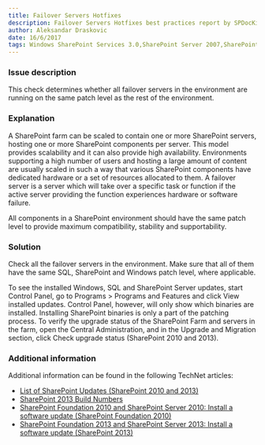 ```yaml
---
title: Failover Servers Hotfixes
description: Failover Servers Hotfixes best practices report by SPDocKit determines whether all failover servers in the environment are running on the same patch level as the rest of the environment.
author: Aleksandar Draskovic
date: 16/6/2017
tags: Windows SharePoint Services 3.0,SharePoint Server 2007,SharePoint Foundation 2010,SharePoint Server 2010,SharePoint Foundation 2013,SharePoint Server 2013,SharePoint Server 2016
---
```

### Issue description
This check determines whether all failover servers in the environment are running on the same patch level as the rest of the environment.
### Explanation
A SharePoint farm can be scaled to contain one or more SharePoint servers, hosting one or more SharePoint components per server. This model provides scalability and it can also provide high availability. Environments supporting a high number of users and hosting a large amount of content are usually scaled in such a way that various SharePoint components have dedicated hardware or a set of resources allocated to them. A failover server is a server which will take over a specific task or function if the active server providing the function experiences hardware or software failure.

All components in a SharePoint environment should have the same patch level to provide maximum compatibility, stability and supportability.
### Solution
Check all the failover servers in the environment. Make sure that all of them have the same SQL, SharePoint and Windows patch level, where applicable.

To see the installed Windows, SQL and SharePoint Server updates, start Control Panel, go to Programs > Programs and Features and click View installed updates. Control Panel, however, will only show which binaries are installed. Installing SharePoint binaries is only a part of the patching process. To verify the upgrade status of the SharePoint Farm and servers in the farm, open the Central Administration, and in the Upgrade and Migration section, click Check upgrade status (SharePoint 2010 and 2013).
### Additional information 
Additional information can be found in the following TechNet articles:
* <a href="https://technet.microsoft.com/en-us/library/dn789211(v=office.14).aspx">List of SharePoint Updates (SharePoint 2010 and 2013)</a>
* [SharePoint 2013 Build Numbers](http://www.toddklindt.com/blog/Lists/Posts/Post.aspx?ID=346)
* <a href="https://technet.microsoft.com/en-us/library/ff806325(v=office.14).aspx">SharePoint Foundation 2010 and SharePoint Server 2010: Install a software update (SharePoint Foundation 2010)</a>
* [SharePoint Foundation 2013 and SharePoint Server 2013: Install a software update (SharePoint 2013)](https://technet.microsoft.com/en-us/library/ff806338.aspx)
